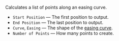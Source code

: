 Calculates a list of points along an easing curve.

   - `Start Position` — The first position to output.
   - `End Position` — The last position to output.
   - `Curve`, `Easing` — The shape of the [easing curve](vuo-nodeset://vuo.motion).
   - `Number of Points` — How many points to create.
